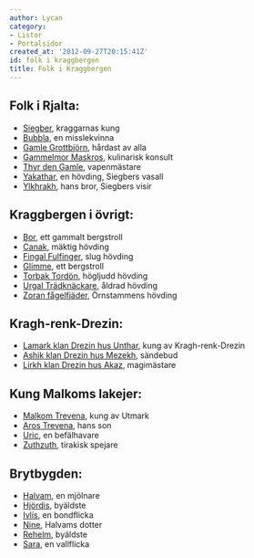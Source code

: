 ```yaml
---
author: Lycan
category:
- Listor
- Portalsidor
created_at: '2012-09-27T20:15:41Z'
id: folk i kraggbergen
title: Folk i Kraggbergen
---
```

## Folk i Rjalta:

-   [Siegber], kraggarnas kung
-   [Bubbla], en misslekvinna
-   [Gamle Grottbjörn], hårdast av alla
-   [Gammelmor Maskros], kulinarisk konsult
-   [Thyr den Gamle], vapenmästare
-   [Yakathar], en hövding, Siegbers vasall
-   [Ylkhrakh], hans bror, Siegbers visir

## Kraggbergen i övrigt:

-   [Bor], ett gammalt bergstroll
-   [Canak], mäktig hövding
-   [Fingal Fulfinger], slug hövding
-   [Glimme], ett bergstroll
-   [Torbak Tordön], högljudd hövding
-   [Urgal Trädknäckare], åldrad hövding
-   [Zoran fågelfjäder], Örnstammens hövding

## Kragh-renk-Drezin:

-   [Lamark klan Drezin hus Unthar], kung av Kragh-renk-Drezin
-   [Ashik klan Drezin hus Mezekh], sändebud
-   [Lirkh klan Drezin hus Akaz], magimästare

## Kung Malkoms lakejer:

-   [Malkom Trevena], kung av Utmark
-   [Aros Trevena], hans son
-   [Uric], en befälhavare
-   [Zuthzuth], tirakisk spejare

## Brytbygden:

-   [Halvam], en mjölnare
-   [Hjördis], byäldste
-   [Ivlis], en bondflicka
-   [Nine], Halvams dotter
-   [Rehelm], byäldste
-   [Sara], en vallflicka

  [Siegber]: Siegber
  [Bubbla]: Bubbla
  [Gamle Grottbjörn]: Gamle_Grottbjörn
  [Gammelmor Maskros]: Gammelmor_Maskros
  [Thyr den Gamle]: Thyr_den_Gamle
  [Yakathar]: Yakathar
  [Ylkhrakh]: Ylkhrakh
  [Bor]: Bor
  [Canak]: Canak
  [Fingal Fulfinger]: Fingal_Fulfinger
  [Glimme]: Glimme
  [Torbak Tordön]: Torbak_Tordön
  [Urgal Trädknäckare]: Urgal_trädknäckare
  [Zoran fågelfjäder]: Zoran_fågelfjäder
  [Lamark klan Drezin hus Unthar]: Lamark_klan_Drezin_hus_Unthar
  [Ashik klan Drezin hus Mezekh]: Ashik_klan_Drezin_hus_Mezekh
  [Lirkh klan Drezin hus Akaz]: Lirkh_klan_Drezin_hus_Akaz
  [Malkom Trevena]: Malkom_Trevena
  [Aros Trevena]: Aros_Trevena
  [Uric]: Uric
  [Zuthzuth]: Zuthzuth
  [Halvam]: Halvam
  [Hjördis]: Hjördis
  [Ivlis]: Ivlis
  [Nine]: Nine
  [Rehelm]: Rehelm
  [Sara]: Sara